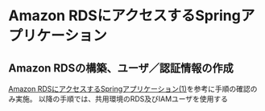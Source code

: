 # Amazon RDSにアクセスするSpringアプリケーション
## Amazon RDSの構築、ユーザ／認証情報の作成
[Amazon RDSにアクセスするSpringアプリケーション(1)](https://news.mynavi.jp/itsearch/article/devsoft/4422)を参考に手順の確認のみ実施。
以降の手順では、共用環境のRDS及びIAMユーザを使用する

